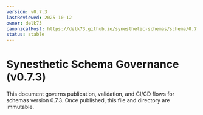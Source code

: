 ```yaml
---
version: v0.7.3
lastReviewed: 2025-10-12
owner: delk73
canonicalHost: https://delk73.github.io/synesthetic-schemas/schema/0.7.3/
status: stable
---
```


# Synesthetic Schema Governance (v0.7.3)

This document governs publication, validation, and CI/CD flows for schemas version 0.7.3. Once published, this file and directory are immutable.